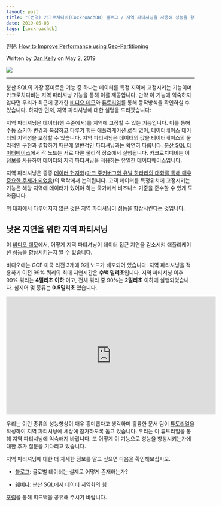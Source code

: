 ```yaml
---
layout: post
title: "(번역) 카크로치디비(CockroachDB) 블로그 / 지역 파티셔닝을 사용해 성능을 향상시키는 방법"
date: 2019-06-08
tags: [cockroachdb]
---
```


원문: [How to Improve Performance using Geo-Partitioning](https://www.cockroachlabs.com/blog/geo-partitioning/)

<!--more-->

Written by [Dan Kelly](https://www.cockroachlabs.com/blog/author/dan-kelly/) on May 2, 2019

![](/post/2019-06-08-geo-partitioning/Geo-Partitioning-2-by-Lea-Heinrich.jpg)

---

분산 SQL의 가장 흥미로운 기능 중 하나는 데이터를 특정 지역에 고정시키는 기능이며 카크로치디비는 지역 파티셔닝 기능을 통해 이를 제공합니다. 만약 이 기능에 익숙하지 않다면 우리가 최근에 공개한 [비디오 데모](https://www.youtube.com/watch?time_continue=4&v=TgnQwOOk9Js)와 [튜토리얼](https://www.cockroachlabs.com/docs/v19.1/demo-geo-partitioning.html)를 통해 동작방식을 확인하실 수 있습니다. 하지만 먼저, 지역 파티셔닝에 대한 설명을 드리겠습니다:

지역 파티셔닝은 데이터(행 수준에서)를 지역에 고정할 수 있는 기능입니다. 이를 통해 수동 스키마 변경과 복잡하고 다루기 힘든 애플리케이션 로직 없이, 데이터베이스 데이터의 지역성을 보장할 수 있습니다. 지역 파티셔닝은 데이터의 값을 테이터베이스의 물리적인 구현과 결합하기 때문에 일반적인 파티셔닝과는 확연히 다릅니다. [분산 SQL 데이터베이스](https://www.cockroachlabs.com/blog/what-is-distributed-sql/)에서 각 노드는 서로 다른 물리적 장소에서 실행됩니다. 카크로치디비는 이 정보를 사용하여 데이터의 지역 파티셔닝을 적용하는 유일한 데이터베이스입니다.

지역 파티셔닝은 종종 [데이터 현지화](https://www.cockroachlabs.com/guides/data-localization/)([마크 주커버그와 유발 하라리의 대화를 통해 매우 중요한 주제가 되었음](https://techcrunch.com/2019/04/26/facebook-data-localization/))의 맥락에서 논의됩니다. 고객 데이터를 특정위치에 고정시키는 기능은 해당 지역에 데이터가 있어야 하는 국가에서 비즈니스 기준을 준수할 수 있게 도와줍니다.

위 대화에서 다루어지지 않은 것은 지역 파티셔닝이 성능을 향상시킨다는 것입니다.

## 낮은 지연을 위한 지역 파티셔닝

이 [비디오 데모](https://www.youtube.com/watch?time_continue=4&v=TgnQwOOk9Js)에서, 어떻게 지역 파티셔닝이 데이터 접근 지연을 감소시켜 애플리케이션 성능을 향상시키는지 알 수 있습니다.

비디오에는 GCE 미국 리전 3개에 9개 노드가 배포되어 있습니다. 지역 파티셔닝을 적용하기 이전 99% 쿼리의 최대 지연시간은 **수백 밀리초**입니다. 지역 파티셔닝 이후 99% 쿼리는 **4밀리초 이하** 이고, 전체 쿼리 중 90%는 **2밀리초** 이하에 실행되었습니다. 심지어 몇 종류는 **0.5밀리초** 였습니다.

<iframe width="560" height="315" src="https://www.youtube.com/embed/TgnQwOOk9Js?t=812" frameborder="0" allow="accelerometer; autoplay; encrypted-media; gyroscope; picture-in-picture" allowfullscreen></iframe>

우리는 이런 종류의 성능향상이 매우 흥미롭다고 생각하며 훌륭한 문서 팀이 [튜토리얼](https://www.cockroachlabs.com/docs/v19.1/demo-geo-partitioning.html)을 작성하여 지역 파티셔닝에 세상에 참가하도록 돕고 있습니다. 우리는 이 튜토리얼을 통해 지역 파티셔닝에 익숙해지 바랍니다. 또 어떻게 이 기능으로 성능을 향상시키는가에 대한 추가 질문을 기다리고 있습니다.

지역 파티셔닝에 대한 더 자세한 정보를 알고 싶으면 다음을 확인해보십시오.

- [블로그](https://www.cockroachlabs.com/blog/geo-partitioning-one/): 글로벌 데이터는 실제로 어떻게 존재하는가?

- [웨비나](https://www.cockroachlabs.com/webinars/data-localization): 분산 SQL에서 데이터 지역화의 힘

[포럼](https://forum.cockroachlabs.com/?_ga=2.214942679.1500782602.1559970845-656481681.1550900482)을 통해 피드백을 공유해 주시기 바랍니다.
